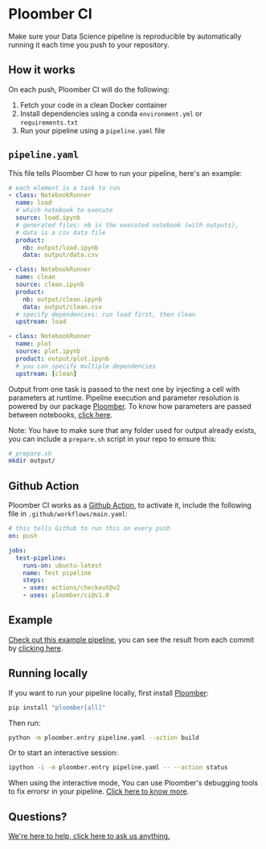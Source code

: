 # Ploomber CI

Make sure your Data Science pipeline is reproducible by automatically running it each time you push to your repository.


## How it works

On each push, Ploomber CI will do the following:

1. Fetch your code in a clean Docker container
2. Install dependencies using a conda `environment.yml` or `requirements.txt`
3. Run your pipeline using a `pipeline.yaml` file


## `pipeline.yaml`

This file tells Ploomber CI how to run your pipeline, here's an example:

```yaml
# each element is a task to run
- class: NotebookRunner
  name: load
  # which notebook to execute
  source: load.ipynb
  # generated files: nb is the executed notebook (with outputs),
  # data is a csv data file
  product:
    nb: output/load.ipynb
    data: output/data.csv

- class: NotebookRunner
  name: clean
  source: clean.ipynb
  product:
    nb: output/clean.ipynb
    data: output/clean.csv
  # specify dependencies: run load first, then clean
  upstream: load

- class: NotebookRunner
  name: plot
  source: plot.ipynb
  product: output/plot.ipynb
  # you can specify multiple dependencies
  upstream: [clean]
```

Output from one task is passed to the next one by injecting a cell with parameters at runtime. Pipeline execution and parameter resolution is powered by our package [Ploomber](https://github.com/ploomber/ploomber). To know how parameters are passed between notebooks, [click here](https://ploomber.readthedocs.io/en/stable/guide/param-resolution.html#Parameter-resolution-in-NotebookRunner).


Note: You have to make sure that any folder used for output already exists, you can include a `prepare.sh` script in your repo to ensure this:

```bash
# prepare.sh
mkdir output/
```

## Github Action

Ploomber CI works as a [Github Action](https://github.com/features/actions), to activate it, include the following file in `.github/workflows/main.yaml`:

```yaml
# this tells Github to run this on every push
on: push

jobs:
  test-pipeline:
    runs-on: ubuntu-latest
    name: Test pipeline
    steps:
    - uses: actions/checkout@v2
    - uses: ploomber/ci@v1.0
```


## Example

[Check out this example pipeline](https://github.com/ploomber/projects/tree/master/spec), you can see the result from each commit by [clicking here](https://github.com/ploomber/projects/actions?query=workflow%3Aci).



## Running locally

If you want to run your pipeline locally, first install [Ploomber](https://github.com/ploomber/ploomber):

```bash
pip install "ploomber[all]"
```


Then run:

```bash
python -m ploomber.entry pipeline.yaml --action build
```

Or to start an interactive session:

```bash
ipython -i -m ploomber.entry pipeline.yaml -- --action status
```

When using the interactive mode, You can use Ploomber's debugging tools to fix errorsr in your pipeline. [Click here to know more](https://ploomber.readthedocs.io/en/stable/guide/debugging.html#Debugging-NotebookRunner-tasks).


## Questions?

[We're here to help, click here to ask us anything.](https://github.com/ploomber/ci/issues/new)